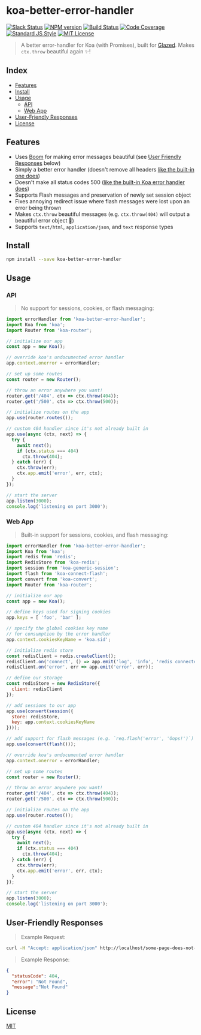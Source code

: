 
# koa-better-error-handler

[![Slack Status][slack-image]][slack-url]
[![NPM version][npm-image]][npm-url]
[![Build Status][build-image]][build-url]
[![Code Coverage][codecoverage-image]][codecoverage-url]
[![Standard JS Style][standard-image]][standard-url]
[![MIT License][license-image]][license-url]

> A better error-handler for Koa (with Promises), built for [Glazed][glazed-url].  Makes `ctx.throw` beautiful again :sparkles:!


## Index

* [Features](#features)
* [Install](#install)
* [Usage](#usage)
  - [API](#api)
  - [Web App](#web-app)
* [User-Friendly Responses](#user-friendly-responses)
* [License](#license)


## Features

* Uses [Boom][boom] for making error messages beautiful (see [User Friendly Responses](#user-friendly-responses) below)
* Simply a better error handler (doesn't remove all headers [like the built-in one does][gh-issue])
* Doesn't make all status codes 500 ([like the built-in Koa error handler does][gh-500-issue])
* Supports Flash messages and preservation of newly set session object
* Fixes annoying redirect issue where flash messages were lost upon an error being thrown
* Makes `ctx.throw` beautiful messages (e.g. `ctx.throw(404)` will output a beautiful error object :hibiscus:)
* Supports `text/html`, `application/json`, and `text` response types


## Install

```bash
npm install --save koa-better-error-handler
```


## Usage

### API

> No support for sessions, cookies, or flash messaging:

```js
import errorHandler from 'koa-better-error-handler';
import Koa from 'koa';
import Router from 'koa-router';

// initialize our app
const app = new Koa();

// override koa's undocumented error handler
app.context.onerror = errorHandler;

// set up some routes
const router = new Router();

// throw an error anywhere you want!
router.get('/404', ctx => ctx.throw(404));
router.get('/500', ctx => ctx.throw(500));

// initialize routes on the app
app.use(router.routes());

// custom 404 handler since it's not already built in
app.use(async (ctx, next) => {
  try {
    await next();
    if (ctx.status === 404)
      ctx.throw(404);
  } catch (err) {
    ctx.throw(err);
    ctx.app.emit('error', err, ctx);
  }
});

// start the server
app.listen(3000);
console.log('listening on port 3000');
```

### Web App

> Built-in support for sessions, cookies, and flash messaging:

```js
import errorHandler from 'koa-better-error-handler';
import Koa from 'koa';
import redis from 'redis';
import RedisStore from 'koa-redis';
import session from 'koa-generic-session';
import flash from 'koa-connect-flash';
import convert from 'koa-convert';
import Router from 'koa-router';

// initialize our app
const app = new Koa();

// define keys used for signing cookies
app.keys = [ 'foo', 'bar' ];

// specify the global cookies key name
// for consumption by the error handler
app.context.cookiesKeyName = 'koa.sid';

// initialize redis store
const redisClient = redis.createClient();
redisClient.on('connect', () => app.emit('log', 'info', 'redis connected'));
redisClient.on('error', err => app.emit('error', err));

// define our storage
const redisStore = new RedisStore({
  client: redisClient
});

// add sessions to our app
app.use(convert(session({
  store: redisStore,
  key: app.context.cookiesKeyName
})));

// add support for flash messages (e.g. `req.flash('error', 'Oops!')`)
app.use(convert(flash()));

// override koa's undocumented error handler
app.context.onerror = errorHandler;

// set up some routes
const router = new Router();

// throw an error anywhere you want!
router.get('/404', ctx => ctx.throw(404));
router.get('/500', ctx => ctx.throw(500));

// initialize routes on the app
app.use(router.routes());

// custom 404 handler since it's not already built in
app.use(async (ctx, next) => {
  try {
    await next();
    if (ctx.status === 404)
      ctx.throw(404);
  } catch (err) {
    ctx.throw(err);
    ctx.app.emit('error', err, ctx);
  }
});

// start the server
app.listen(3000);
console.log('listening on port 3000');
```


## User-Friendly Responses

> Example Request:

```bash
curl -H "Accept: application/json" http://localhost/some-page-does-not-exist
```

> Example Response:

```json
{
  "statusCode": 404,
  "error": "Not Found",
  "message":"Not Found"
}
```


## License

[MIT][license-url]


[license-image]: http://img.shields.io/badge/license-MIT-blue.svg
[license-url]: LICENSE
[npm-image]: https://img.shields.io/npm/v/koa-better-error-handler.svg
[npm-url]: https://npmjs.org/package/koa-better-error-handler
[glazed-url]: http://glazed.io
[standard-image]: https://img.shields.io/badge/code%20style-standard%2Bes7-brightgreen.svg
[standard-url]: https://github.com/glazedio/eslint-config-glazed
[slack-image]: http://slack.glazed.io/badge.svg
[slack-url]: http://slack.glazed.io
[build-image]: https://semaphoreci.com/api/v1/niftylettuce/koa-better-error-handler/branches/master/shields_badge.svg
[build-url]: https://semaphoreci.com/niftylettuce/koa-better-error-handler
[codecoverage-image]: https://codecov.io/gh/niftylettuce/koa-better-error-handler/branch/master/graph/badge.svg
[codecoverage-url]: https://codecov.io/gh/niftylettuce/koa-better-error-handler
[boom]: https://github.com/hapijs/boom
[gh-issue]: https://github.com/koajs/koa/issues/571
[gh-500-issue]: https://github.com/koajs/koa/blob/e4bcdecef295d7adbf5cce1bdc09adc0a24117b7/lib/context.js#L94-L140
